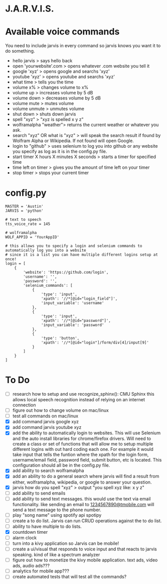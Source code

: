 # J.A.R.V.I.S.

# Available voice commands
You need to include jarvis in every command so jarvis knows you want it to do something.

- hello jarvis > says hello back
- open 'yourwebsite'.com > opens whatever .com website you tell it
- google 'xyz' > opens google and searchs 'xyz'
- youtube 'xyz' > opens youtube and searchs 'xyz'
- what time > tells you the time
- volume x% > changes volume to x%
- volume up > increases volume by 5 dB
- volume down > decreases volume by 5 dB
- volume mute > mutes volume
- volume unmute > unmutes volume
- shut down > shuts down jarvis
- spell "xyz" > "xyz is spelled x y z"
- wolframalpha "weather"> returns the current weather or whatever you ask.
- search "xyz" OR what is "xyz" > will speak the search result if found by Wolfram Alpha or Wikipedia. If not found will open Google.
- login to "github" > uses selenium to log you into github or any website you specify as log as it is in the config.py file.
- start timer X hours X minutes X seconds > starts a timer for specified time
- time left on timer > gives you the amount of time left on your timer
- stop timer > stops your current timer


# config.py
```
MASTER = 'Austin'
JARVIS = 'python'

# text to speech
tts_voice_rate = 145

# wolframalpha
WOLF_APPID = 'YourAppID'

# this allows you to specify a login and selenium commands to automatically log you into a website
# since it is a list you can have multiple different logins setup at once!
login = [
    {
        'website': 'https://github.com/login',
        'username': '',
        'password': '',
        'selenium_commands': [
            {
                'type': 'input',
                'xpath': '//*[@id="login_field"]',
                'input_variable': 'username'
            },
            {
                'type': 'input',
                'xpath': '//*[@id="password"]',
                'input_variable': 'password'
            },
            {
                'type': 'button',
                'xpath': '//*[@id="login"]/form/div[4]/input[9]'
            }
        ]
    }
]
```


# To Do
- [ ] research how to setup and use recognize_sphinx(): CMU Sphinx this allows local speech recognition instead of relying on an internet connection
- [ ] figure out how to change volume on mac/linux
- [ ] test all commands on mac/linux
- [x] add command jarvis google xyz
- [x] add command jarvis youtube xyz
- [x] add the ability to automatically login to websites. This will use Selenium and the auto install libraries for chrome/firefox drivers. Will need to create a class or set of functions that will allow me to setup multiple different logins with out hard coding each one. For example it would take input that tells the funtion where the xpath for the login form, username/email field, password field, submit button, etc is located. This configuration should all be in the config.py file.
- [x] add ability to search wolframalpha
- [x] add an ability to do a general search where jarvis will find a result from either, wolframalpha, wikipedia, or google to answer your question.
- [x] jarvis how do you spell "xyz" > output "you spell xyz like: x y z"
- [ ] add ability to send emails
- [ ] add ability to send text messages. this would use the text via email functionality. like sending an email to 1234567890@tmobile.com will send a text message to the phone number.
- [ ] play "song name" using spotify api spotipy
- [ ] create a to do list. Jarvis can run CRUD operations against the to do list.
- [ ] ability to have multiple to do lists.
- [x] countdown timer
- [ ] alarm clock
- [ ] turn into a kivy application so Jarvis can be mobile!
- [ ] create a ui/visual that responds to voice input and that reacts to jarvis speaking. kind of like a spectrum analyzer
- [ ] figure out how to monetize the kivy mobile application. text ads, video ads, audio ads???
- [ ] analytics for mobile app???
- [ ] create automated tests that will test all the commands?